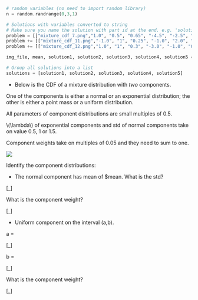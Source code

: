 ```python
# random variables (no need to import random library)
n = random.randrange(0,3,1)

# Solutions with variables converted to string
# Make sure you name the solution with part id at the end. e.g. 'solution1' will be solution for part 1.
problem = [["mixture_cdf_7.png","1.0", "0.5", "0.65", "-4.5", "-2.5", "0.35"]]
problem += [["mixture_cdf_11.png","-1.0", "1", "0.25", "-1.0", "2.0", "0.75"]]
problem += [["mixture_cdf_12.png","1.0", "1", "0.3", "-3.0", "-1.0", "0.7"]]

img_file, mean, solution1, solution2, solution3, solution4, solution5 = problem[n]

# Group all solutions into a list
solutions = [solution1, solution2, solution3, solution4, solution5]


```



* Below is the CDF of a mixture distribution with *two* components.

One of the components is either a normal or an exponential distribution; the other is either a point mass or a uniform distribution.

All parameters of component distributions are small multiples of 0.5.

\\\(\lambda\\\) of exponential components and std of normal components take on value 0.5, 1 or 1.5.

Component weights take on multiples of 0.05 and they need to sum to one.

<img src="/static/$img_file"/>

Identify the component distributions:

* The normal component has mean of $mean. What is the std?

[_]

What is the component weight?

[_]

* Uniform component on the interval (a,b).

a =

[_]

b =

[_]

What is the component weight?

[_]
